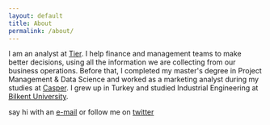 ```yaml
---
layout: default
title: About
permalink: /about/
---
```


I am an analyst at [Tier](https://www.tier.app/). I help finance and management teams to make better decisions, using all the information we are collecting from our business operations. Before that, I completed my master's degree in Project Management & Data Science and worked as a marketing analyst during my studies at [Casper](https://www.casper.com/). I grew up in Turkey and studied Industrial Engineering at [Bilkent University](https://w3.bilkent.edu.tr/bilkent/).

 say hi with an [e-mail](onurhan.irkin@gmail.com) or follow me on [twitter](https://twitter.com/onur_irkin)
